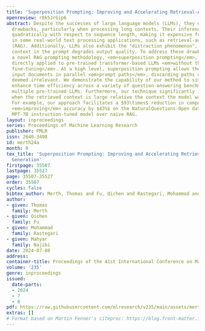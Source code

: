 ```yaml
---
title: 'Superposition Prompting: Improving and Accelerating Retrieval-Augmented Generation'
openreview: r8k5JrGip6
abstract: Despite the successes of large language models (LLMs), they exhibit significant
  drawbacks, particularly when processing long contexts. Their inference cost scales
  quadratically with respect to sequence length, making it expensive for deployment
  in some real-world text processing applications, such as retrieval-augmented generation
  (RAG). Additionally, LLMs also exhibit the "distraction phenomenon", where irrelevant
  context in the prompt degrades output quality. To address these drawbacks, we propose
  a novel RAG prompting methodology, <em>superposition prompting</em>, which can be
  directly applied to pre-trained transformer-based LLMs <em>without the need for
  fine-tuning</em>. At a high level, superposition prompting allows the LLM to process
  input documents in parallel <em>prompt paths</em>, discarding paths once they are
  deemed irrelevant. We demonstrate the capability of our method to simultaneously
  enhance time efficiency across a variety of question-answering benchmarks using
  multiple pre-trained LLMs. Furthermore, our technique significantly improves accuracy
  when the retrieved context is large relative the context the model was trained on.
  For example, our approach facilitates a $93\times$ reduction in compute time while
  <em>improving</em> accuracy by $43%$ on the NaturalQuestions-Open dataset with the
  MPT-7B instruction-tuned model over naive RAG.
layout: inproceedings
series: Proceedings of Machine Learning Research
publisher: PMLR
issn: 2640-3498
id: merth24a
month: 0
tex_title: 'Superposition Prompting: Improving and Accelerating Retrieval-Augmented
  Generation'
firstpage: 35507
lastpage: 35527
page: 35507-35527
order: 35507
cycles: false
bibtex_author: Merth, Thomas and Fu, Qichen and Rastegari, Mohammad and Najibi, Mahyar
author:
- given: Thomas
  family: Merth
- given: Qichen
  family: Fu
- given: Mohammad
  family: Rastegari
- given: Mahyar
  family: Najibi
date: 2024-07-08
address:
container-title: Proceedings of the 41st International Conference on Machine Learning
volume: '235'
genre: inproceedings
issued:
  date-parts:
  - 2024
  - 7
  - 8
pdf: https://raw.githubusercontent.com/mlresearch/v235/main/assets/merth24a/merth24a.pdf
extras: []
# Format based on Martin Fenner's citeproc: https://blog.front-matter.io/posts/citeproc-yaml-for-bibliographies/
---
```

